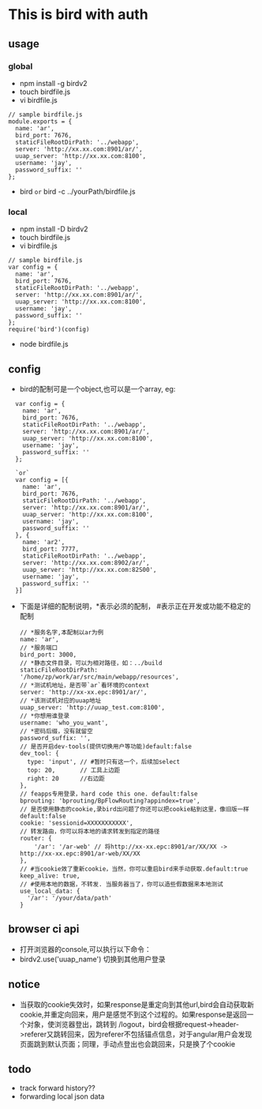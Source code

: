 # This is bird with auth

## usage

### global

- npm install -g birdv2
- touch birdfile.js
- vi birdfile.js

```
// sample birdfile.js
module.exports = {
  name: 'ar',
  bird_port: 7676,
  staticFileRootDirPath: '../webapp',
  server: 'http://xx.xx.com:8901/ar/',
  uuap_server: 'http://xx.xx.com:8100',
  username: 'jay',
  password_suffix: ''
};
```
- bird  `or` bird  -c ../yourPath/birdfile.js

### local

- npm install -D birdv2
- touch birdfile.js
- vi birdfile.js

```
// sample birdfile.js
var config = {
  name: 'ar',
  bird_port: 7676,
  staticFileRootDirPath: '../webapp',
  server: 'http://xx.xx.com:8901/ar/',
  uuap_server: 'http://xx.xx.com:8100',
  username: 'jay',
  password_suffix: ''
};
require('bird')(config)
```

- node birdfile.js

## config
- bird的配制可是一个object,也可以是一个array, eg:
```
  var config = {
    name: 'ar',
    bird_port: 7676,
    staticFileRootDirPath: '../webapp',
    server: 'http://xx.xx.com:8901/ar/',
    uuap_server: 'http://xx.xx.com:8100',
    username: 'jay',
    password_suffix: ''
  };

  `or`
  var config = [{
    name: 'ar',
    bird_port: 7676,
    staticFileRootDirPath: '../webapp',
    server: 'http://xx.xx.com:8901/ar/',
    uuap_server: 'http://xx.xx.com:8100',
    username: 'jay',
    password_suffix: ''
  }, {
    name: 'ar2',
    bird_port: 7777,
    staticFileRootDirPath: '../webapp',
    server: 'http://xx.xx.com:8902/ar/',
    uuap_server: 'http://xx.xx.com:82S00',
    username: 'jay',
    password_suffix: ''
  }]
```
- 下面是详细的配制说明，*表示必须的配制， #表示正在开发或功能不稳定的配制
  ```
  // *服务名字,本配制以ar为例
  name: 'ar',
  // *服务端口
  bird_port: 3000,
  // *静态文件目录，可以为相对路径，如：../build
  staticFileRootDirPath: '/home/zp/work/ar/src/main/webapp/resources',
  // *测试机地址，是否带`ar`看环境的context
  server: 'http://xx-xx.epc:8901/ar/',
  // *该测试机对应的uuap地址
  uuap_server: 'http://uuap_test.com:8100',
  // *你想用谁登录
  username: 'who_you_want',
  // *密码后缀，没有就留空
  password_suffix: '',
  // 是否开启dev-tools(提供切换用户等功能)default:false
  dev_tool: {
    type: 'input', // #暂时只有这一个，后续加select
    top: 20,       // 工具上边距
    right: 20      //右边距
  },
  // feapps专用登录，hard code this one. default:false
  bprouting: 'bprouting/BpFlowRouting?appindex=true',
  // 是否使用静态的cookie,录bird出问题了你还可以把cookie粘到这里，像旧版一样default:false
  cookie: 'sessionid=XXXXXXXXXXX',
  // 转发路由，你可以将本地的请求转发到指定的路径
  router: {  
      '/ar': '/ar-web' // 将http://xx-xx.epc:8901/ar/XX/XX -> http://xx-xx.epc:8901/ar-web/XX/XX 
  },
  // #当cookie效了重新cookie，当然，你可以重启bird来手动获取.default:true
  keep_alive: true,
  // #使用本地的数据，不转发. 当服务器当了，你可以造些假数据来本地测试
  use_local_data: {
    '/ar': '/your/data/path'
  }
  ```
## browser ci api

- 打开浏览器的console,可以执行以下命令：
- birdv2.use('uuap_name') 切换到其他用户登录

## notice

- 当获取的cookie失效时，如果response是重定向到其他url,bird会自动获取新cookie,并重定向回来，用户是感觉不到这个过程的。如果response是返回一个对象，使浏览器登出，跳转到 /logout，bird会根据request->header->referer又跳转回来，因为referer不包括锚点信息，对于angular用户会发现页面跳到默认页面；同理，手动点登出也会跳回来，只是换了个cookie


## todo

- track forward history??
- forwarding local json data
